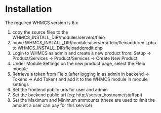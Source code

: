 Installation
============

The required WHMCS version is 6.x

1. copy the source files to the WHMCS_INSTALL_DIR/modules/servers/fleio
2. move WHMCS_INSTALL_DIR/modules/servers/fleio/fleioaddcredit.php to WHMCS_INSTALL_DIR/fleioaddcredit.php
3. Login to WHMCS as admin and create a new product from: Setup -> Product/Services -> Product/Services -> Create New Product
4. Under Module Settings on the new product page, select the Fleio module
5. Retrieve a token from Fleio (after logging in as admin in backend -> Tokens -> Add Token) and add it to the WHMCS module in module settings
6. Set the frontend public urls for user and admin
7. Set the backend public url (eg: http://server_hostname/staffapi)
8. Set the Maximum and Minimum ammounts (these are used to limit the amount a user can pay for this service)